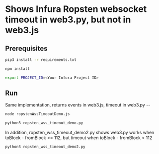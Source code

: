 # Shows Infura Ropsten websocket timeout in web3.py, but not in web3.js


## Prerequisites

```bash
pip3 install -r requirements.txt

npm install
```

```bash
export PROJECT_ID=<Your Infura Project ID>
```


## Run

Same implementation, returns events in web3.js, timeout in web3.py --

```bash
node ropstenWssTimeoutDemo.js

python3 ropsten_wss_timeout_demo.py
```

In addition, ropsten_wss_timeout_demo2.py shows web3.py works when toBlock - fromBlock <= 112,
but timeout when toBlock - fromBlock > 112

```bash
python3 ropsten_wss_timeout_demo2.py
```
